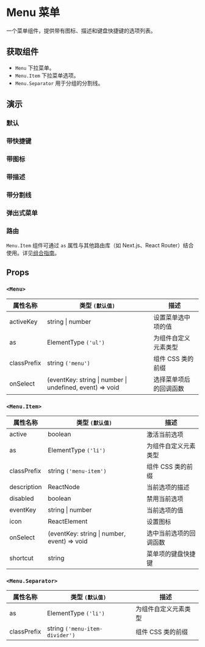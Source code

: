 # Menu 菜单

一个菜单组件，提供带有图标、描述和键盘快捷键的选项列表。

## 获取组件

<!--{include:<import-guide>}-->

- `Menu` 下拉菜单。
- `Menu.Item` 下拉菜单选项。
- `Menu.Separator` 用于分组的分割线。

## 演示

### 默认

<!--{include:`basic.md`}-->

### 带快捷键

<!--{include:`shortcut.md`}-->

### 带图标

<!--{include:`icons.md`}-->

### 带描述

<!--{include:`description.md`}-->

### 带分割线

<!--{include:`separator.md`}-->

### 弹出式菜单

<!--{include:`with-popover.md`}-->

### 路由

`Menu.Item` 组件可通过 `as` 属性与其他路由库（如 Next.js、React Router）结合使用。详见[组合指南](/zh/guide/composition/#code-react-router-dom-code)。

<!--{include:`with-router.md`}-->

## Props

### `<Menu>`

| 属性名称    | 类型 `(默认值)`                                          | 描述                   |
| ----------- | -------------------------------------------------------- | ---------------------- |
| activeKey   | string \| number                                         | 设置菜单选中项的值     |
| as          | ElementType `('ul')`                                     | 为组件自定义元素类型   |
| classPrefix | string `('menu')`                                        | 组件 CSS 类的前缀      |
| onSelect    | (eventKey: string \| number \| undefined, event) => void | 选择菜单项后的回调函数 |

### `<Menu.Item>`

| 属性名称    | 类型 `(默认值)`                             | 描述                   |
| ----------- | ------------------------------------------- | ---------------------- |
| active      | boolean                                     | 激活当前选项           |
| as          | ElementType `('li')`                        | 为组件自定义元素类型   |
| classPrefix | string `('menu-item')`                      | 组件 CSS 类的前缀      |
| description | ReactNode                                   | 当前选项的描述         |
| disabled    | boolean                                     | 禁用当前选项           |
| eventKey    | string \| number                            | 当前选项的值           |
| icon        | ReactElement                                | 设置图标               |
| onSelect    | (eventKey: string \| number, event) => void | 选中当前选项的回调函数 |
| shortcut    | string                                      | 菜单项的键盘快捷键     |

### `<Menu.Separator>`

| 属性名称    | 类型 `(默认值)`                | 描述                 |
| ----------- | ------------------------------ | -------------------- |
| as          | ElementType `('li')`           | 为组件自定义元素类型 |
| classPrefix | string `('menu-item-divider')` | 组件 CSS 类的前缀    |
